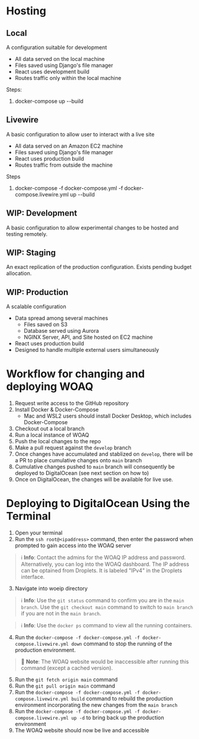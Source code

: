 # Hosting

## Local
A configuration suitable for development

- All data served on the local machine
- Files saved using Django's file manager
- React uses development build
- Routes traffic only within the local machine

Steps:
1. docker-compose up --build

## Livewire
A basic configuration to allow user to interact with a live site
- All data served on an Amazon EC2 machine
- Files saved using Django's file manager
- React uses production build
- Routes traffic from outside the machine

Steps
1. docker-compose -f docker-compose.yml -f docker-compose.livewire.yml up --build

## WIP: Development
A basic configuration to allow experimental changes to be hosted and testing remotely.

## WIP: Staging
An exact replication of the production configuration.
Exists pending budget allocation.

## WIP: Production
A scalable configuration
- Data spread among several machines
  - Files saved on S3
  - Database served using Aurora 
  - NGINX Server, API, and Site hosted on EC2 machine
- React uses production build
- Designed to handle multiple external users simultaneously

# Workflow for changing and deploying WOAQ
1. Request write access to the GitHub repository
2. Install Docker & Docker-Compose
   - Mac and WSL2 users should install Docker Desktop, which includes Docker-Compose
3. Checkout out a local branch 
4. Run a local instance of WOAQ
5. Push the local changes to the repo 
6. Make a pull request against the `develop` branch
7. Once changes have accumulated and stablized on `develop`, there will be a PR to place cumulative changes onto `main` branch
8. Cumulative changes pushed to `main` branch will consequently be deployed to DigitalOcean (see next section on how to)
9. Once on DigitalOcean, the changes will be available for live use.

# Deploying to DigitalOcean Using the Terminal
1. Open your terminal
2. Run the `ssh root@<ipaddress>` command, then enter the password when prompted to gain access into the WOAQ server
> :information_source: **Info**: Contact the admins for the WOAQ IP address and password. Alternatively, you can log into the WOAQ dashboard. The IP address can be optained from Droplets. It is labeled "IPv4" in the Droplets interface.
3. Navigate into woeip directory
> :information_source: **Info**: Use the `git status` command to confirm you are in the `main branch`. Use the `git checkout main` command to switch to `main branch` if you are not in the `main branch`.

> :information_source: **Info**: Use the `docker ps` command to view all the running containers.
4. Run the `docker-compose -f docker-compose.yml -f docker-compose.livewire.yml down` command to stop the running of the production environment.
> :notebook: **Note**: The WOAQ website would be inaccessible after running this command (except a cached version).
5. Run the `git fetch origin main` command
6. Run the `git pull origin main` command
7. Run the `docker-compose -f docker-compose.yml -f docker-compose.livewire.yml build` command to rebuild the production environment incorporating the new changes from the `main branch`
8. Run the `docker-compose -f docker-compose.yml -f docker-compose.livewire.yml up -d` to bring back up the production environment 
9. The WOAQ website should now be live and accessible
